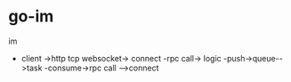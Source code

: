 # go-im
im

* client ->http tcp websocket-> connect -rpc call-> logic -push->queue-->task -consume->rpc call -->connect  